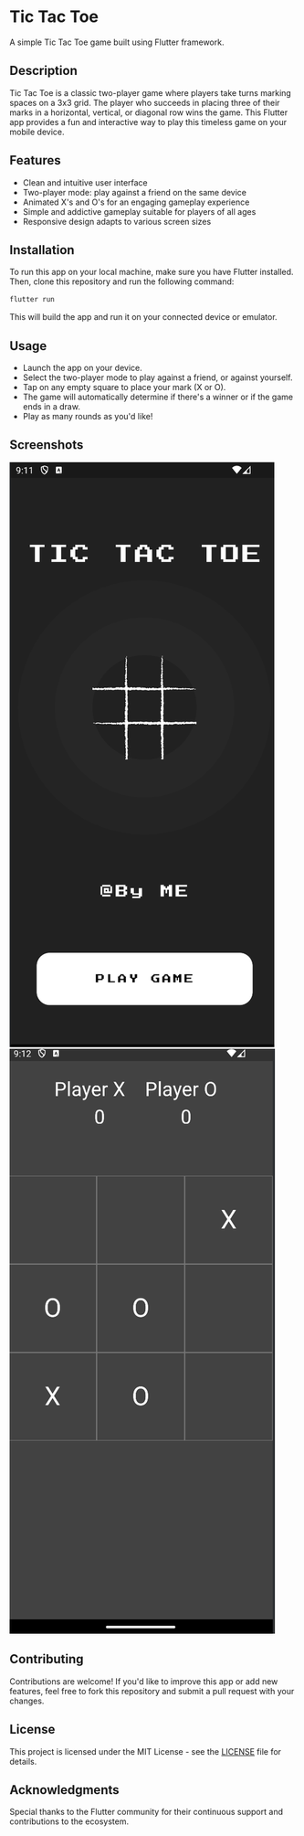 

# Tic Tac Toe

A simple Tic Tac Toe game built using Flutter framework.

## Description

Tic Tac Toe is a classic two-player game where players take turns marking spaces on a 3x3 grid. The player who succeeds in placing three of their marks in a horizontal, vertical, or diagonal row wins the game. This Flutter app provides a fun and interactive way to play this timeless game on your mobile device.

## Features

- Clean and intuitive user interface
- Two-player mode: play against a friend on the same device
- Animated X's and O's for an engaging gameplay experience
- Simple and addictive gameplay suitable for players of all ages
- Responsive design adapts to various screen sizes

## Installation

To run this app on your local machine, make sure you have Flutter installed. Then, clone this repository and run the following command:

```bash
flutter run
```

This will build the app and run it on your connected device or emulator.

## Usage

- Launch the app on your device.
- Select the two-player mode to play against a friend, or against yourself.
- Tap on any empty square to place your mark (X or O).
- The game will automatically determine if there's a winner or if the game ends in a draw.
- Play as many rounds as you'd like!

## Screenshots

![Screenshot 1](images/screenshot1.png)
![Screenshot 2](images/screenshot2.png)

## Contributing

Contributions are welcome! If you'd like to improve this app or add new features, feel free to fork this repository and submit a pull request with your changes.

## License

This project is licensed under the MIT License - see the [LICENSE](LICENSE) file for details.

## Acknowledgments

Special thanks to the Flutter community for their continuous support and contributions to the ecosystem.

